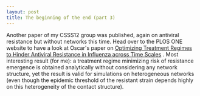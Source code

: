 ```yaml
---
layout: post
title: The beginning of the end (part 3)
---
```


Another paper of my CSSS12 group was published, again on antiviral resistance but without networks this time. Head over to the PLOS ONE website to have a look at Oscar's paper on [Optimizing Treatment Regimes to Hinder Antiviral Resistance in Influenza across Time Scales](http://www.plosone.org/article/info%3Adoi%2F10.1371%2Fjournal.pone.0059529) . Most interesting result (for me): a treatment regime minimizing risk of resistance emergence is obtained analytically without considering any network structure, yet the result is valid for simulations on heterogeneous networks (even though the epidemic threshold of the resistant strain depends highly on this heterogeneity of the contact structure).